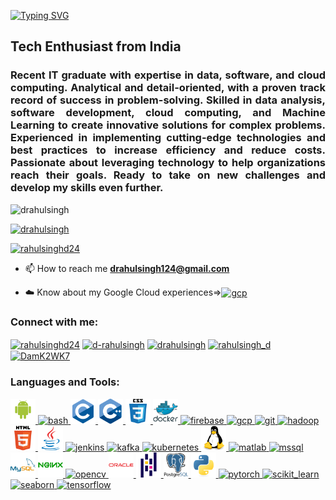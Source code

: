 [![Typing SVG](https://readme-typing-svg.demolab.com?font=Fira+Code&size=30&pause=1000&color=0023FE&center=true&width=435&lines=Hi+%F0%9F%91%8B%2C+I'm+D+Rahulsingh)](https://gitio/typing-svg)

<h2 align="left">Tech Enthusiast from India</h2>
<h3 align="justify">Recent IT graduate with expertise in data, software, and cloud computing. Analytical and detail-oriented, with a proven track record of success in problem-solving. Skilled in data analysis, software development, cloud computing, and Machine Learning to create innovative solutions for complex problems. Experienced in implementing cutting-edge technologies and best practices to increase efficiency and reduce costs. Passionate about leveraging technology to help organizations reach their goals. Ready to take on new challenges and develop my skills even further.</h3>

<!-- <img align="center" alt="coding" width="300" src="https://media3.giphy.com/media/qgQUggAC3Pfv687qPC/giphy.gif">
-->
<p align="left"> <img src="https://komarev.com/ghpvc/?username=drahulsingh&label=Profile%20views&color=0e75b6&style=flat" alt="drahulsingh" /> </p>
<!---p align="center">
  <img src="https://road-to-kaggle-grandmaster.vercel.app/api/badges/drahulsingh/discussion/" />
  <img src="https://road-to-kaggle-grandmaster.vercel.app/api/badges/drahulsingh/notebook/" />
  <img src="https://road-to-kaggle-grandmaster.vercel.app/api/badges/drahulsingh/dataset/" />
<!--   <img src="https://road-to-kaggle-grandmaster.vercel.app/api/badges/durgeshrao9993/drahulsingh/" />  -->
</p>

<p align="left"> <a href="https://github.com/ryo-ma/github-profile-trophy"><img src="https://github-profile-trophy.vercel.app/?username=drahulsingh" alt="drahulsingh" /></a> </p>

<p align="left"> <a href="https://twitter.com/rahulsinghd24" target="blank"><img src="https://img.shields.io/twitter/follow/rahulsinghd24?logo=twitter&style=for-the-badge" alt="rahulsinghd24" /></a> </p>

- 📫 How to reach me **drahulsingh124@gmail.com**

- ☁️ Know about my Google Cloud experiences=>[<img align="center" alt="gcp" width="100" src="https://miro.medium.com/v2/resize:fit:1400/1*gJ5RBdc0sbO0IxkZ_YU_YQ.gif">](https://www.cloudskillsboost.google/public_profiles/ee05c0a2-f570-4d63-9ef6-5b88615b9404)

<h3 align="left">Connect with me:</h3>
<p align="left">
<a href="https://twitter.com/rahulsinghd24" target="blank"><img align="center" src="https://raw.githubusercontent.com/rahuldkjain/github-profile-readme-generator/master/src/images/icons/Social/twitter.svg" alt="rahulsinghd24" height="30" width="40" /></a>
<a href="https://linkedin.com/in/d-rahulsingh" target="blank"><img align="center" src="https://raw.githubusercontent.com/rahuldkjain/github-profile-readme-generator/master/src/images/icons/Social/linked-in-alt.svg" alt="d-rahulsingh" height="30" width="40" /></a>
<a href="https://kaggle.com/drahulsingh" target="blank"><img align="center" src="https://raw.githubusercontent.com/rahuldkjain/github-profile-readme-generator/master/src/images/icons/Social/kaggle.svg" alt="drahulsingh" height="30" width="40" /></a>
<a href="https://instagram.com/rahulsingh_d" target="blank"><img align="center" src="https://raw.githubusercontent.com/rahuldkjain/github-profile-readme-generator/master/src/images/icons/Social/instagram.svg" alt="rahulsingh_d" height="30" width="40" /></a>
<a href="https://discord.gg/DamK2WK7" target="blank"><img align="center" src="https://raw.githubusercontent.com/rahuldkjain/github-profile-readme-generator/master/src/images/icons/Social/discord.svg" alt="DamK2WK7" height="30" width="40" /></a>
</p>

<h3 align="left">Languages and Tools:</h3>
<p align="left"> <a href="https://developer.android.com" target="_blank" rel="noreferrer"> <img src="https://raw.githubusercontent.com/devicons/devicon/master/icons/android/android-original-wordmark.svg" alt="android" width="40" height="40"/> </a> <a href="https://www.gnu.org/software/bash/" target="_blank" rel="noreferrer"> <img src="https://www.vectorlogo.zone/logos/gnu_bash/gnu_bash-icon.svg" alt="bash" width="40" height="40"/> </a> <a href="https://www.cprogramming.com/" target="_blank" rel="noreferrer"> <img src="https://raw.githubusercontent.com/devicons/devicon/master/icons/c/c-original.svg" alt="c" width="40" height="40"/> </a> <a href="https://www.w3schools.com/cpp/" target="_blank" rel="noreferrer"> <img src="https://raw.githubusercontent.com/devicons/devicon/master/icons/cplusplus/cplusplus-original.svg" alt="cplusplus" width="40" height="40"/> </a> <a href="https://www.w3schools.com/css/" target="_blank" rel="noreferrer"> <img src="https://raw.githubusercontent.com/devicons/devicon/master/icons/css3/css3-original-wordmark.svg" alt="css3" width="40" height="40"/> </a> <a href="https://www.docker.com/" target="_blank" rel="noreferrer"> <img src="https://raw.githubusercontent.com/devicons/devicon/master/icons/docker/docker-original-wordmark.svg" alt="docker" width="40" height="40"/> </a> <a href="https://firebase.google.com/" target="_blank" rel="noreferrer"> <img src="https://www.vectorlogo.zone/logos/firebase/firebase-icon.svg" alt="firebase" width="40" height="40"/> </a> <a href="https://cloud.google.com" target="_blank" rel="noreferrer"> <img src="https://www.vectorlogo.zone/logos/google_cloud/google_cloud-icon.svg" alt="gcp" width="40" height="40"/> </a> <a href="https://git-scm.com/" target="_blank" rel="noreferrer"> <img src="https://www.vectorlogo.zone/logos/git-scm/git-scm-icon.svg" alt="git" width="40" height="40"/> </a> <a href="https://hadoop.apache.org/" target="_blank" rel="noreferrer"> <img src="https://www.vectorlogo.zone/logos/apache_hadoop/apache_hadoop-icon.svg" alt="hadoop" width="40" height="40"/> </a> <a href="https://www.w3.org/html/" target="_blank" rel="noreferrer"> <img src="https://raw.githubusercontent.com/devicons/devicon/master/icons/html5/html5-original-wordmark.svg" alt="html5" width="40" height="40"/> </a> <a href="https://www.java.com" target="_blank" rel="noreferrer"> <img src="https://raw.githubusercontent.com/devicons/devicon/master/icons/java/java-original.svg" alt="java" width="40" height="40"/> </a> <a href="https://www.jenkins.io" target="_blank" rel="noreferrer"> <img src="https://www.vectorlogo.zone/logos/jenkins/jenkins-icon.svg" alt="jenkins" width="40" height="40"/> </a> <a href="https://kafka.apache.org/" target="_blank" rel="noreferrer"> <img src="https://www.vectorlogo.zone/logos/apache_kafka/apache_kafka-icon.svg" alt="kafka" width="40" height="40"/> </a> <a href="https://kubernetes.io" target="_blank" rel="noreferrer"> <img src="https://www.vectorlogo.zone/logos/kubernetes/kubernetes-icon.svg" alt="kubernetes" width="40" height="40"/> </a> <a href="https://www.linux.org/" target="_blank" rel="noreferrer"> <img src="https://raw.githubusercontent.com/devicons/devicon/master/icons/linux/linux-original.svg" alt="linux" width="40" height="40"/> </a> <a href="https://www.mathworks.com/" target="_blank" rel="noreferrer"> <img src="https://upload.wikimedia.org/wikipedia/commons/2/21/Matlab_Logo.png" alt="matlab" width="40" height="40"/> </a> <a href="https://www.microsoft.com/en-us/sql-server" target="_blank" rel="noreferrer"> <img src="https://www.svgrepo.com/show/303229/microsoft-sql-server-logo.svg" alt="mssql" width="40" height="40"/> </a> <a href="https://www.mysql.com/" target="_blank" rel="noreferrer"> <img src="https://raw.githubusercontent.com/devicons/devicon/master/icons/mysql/mysql-original-wordmark.svg" alt="mysql" width="40" height="40"/> </a> <a href="https://www.nginx.com" target="_blank" rel="noreferrer"> <img src="https://raw.githubusercontent.com/devicons/devicon/master/icons/nginx/nginx-original.svg" alt="nginx" width="40" height="40"/> </a> <a href="https://opencv.org/" target="_blank" rel="noreferrer"> <img src="https://www.vectorlogo.zone/logos/opencv/opencv-icon.svg" alt="opencv" width="40" height="40"/> </a> <a href="https://www.oracle.com/" target="_blank" rel="noreferrer"> <img src="https://raw.githubusercontent.com/devicons/devicon/master/icons/oracle/oracle-original.svg" alt="oracle" width="40" height="40"/> </a> <a href="https://pandas.pydata.org/" target="_blank" rel="noreferrer"> <img src="https://raw.githubusercontent.com/devicons/devicon/2ae2a900d2f041da66e950e4d48052658d850630/icons/pandas/pandas-original.svg" alt="pandas" width="40" height="40"/> </a> <a href="https://www.postgresql.org" target="_blank" rel="noreferrer"> <img src="https://raw.githubusercontent.com/devicons/devicon/master/icons/postgresql/postgresql-original-wordmark.svg" alt="postgresql" width="40" height="40"/> </a> <a href="https://www.python.org" target="_blank" rel="noreferrer"> <img src="https://raw.githubusercontent.com/devicons/devicon/master/icons/python/python-original.svg" alt="python" width="40" height="40"/> </a> <a href="https://pytorch.org/" target="_blank" rel="noreferrer"> <img src="https://www.vectorlogo.zone/logos/pytorch/pytorch-icon.svg" alt="pytorch" width="40" height="40"/> </a> <a href="https://scikit-learn.org/" target="_blank" rel="noreferrer"> <img src="https://upload.wikimedia.org/wikipedia/commons/0/05/Scikit_learn_logo_small.svg" alt="scikit_learn" width="40" height="40"/> </a> <a href="https://seaborn.pydata.org/" target="_blank" rel="noreferrer"> <img src="https://seaborn.pydata.org/_images/logo-mark-lightbg.svg" alt="seaborn" width="40" height="40"/> </a> <a href="https://www.tensorflow.org" target="_blank" rel="noreferrer"> <img src="https://www.vectorlogo.zone/logos/tensorflow/tensorflow-icon.svg" alt="tensorflow" width="40" height="40"/> </a> </p>


<!-- <br/>  
## Github Stats  
<div align=""><img src="https://github-readme-stats.vercel.app/api?username=formless01&show_icons=true&count_private=true&hide_border=true" align="" /></div> 
<p><img align="" src="https://github-readme-streak-stats.herokuapp.com/?user=formless01&" alt="formless01" /></p>
<br/>  -->

